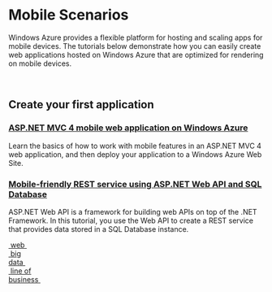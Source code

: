 <h1>Mobile Scenarios</h1>
<p>Windows Azure provides a flexible platform for hosting and scaling apps for mobile devices. The tutorials below demonstrate how you can easily create web applications hosted on Windows Azure that are optimized for rendering on mobile devices.</p> 
<span>&nbsp;</span> 

<div class="dev-articles">
<h2>Create your first application</h2>
<div class="article red">
<h3><a href="../../tutorials/aspnet-mvc-4-mobile-website/">ASP.NET MVC 4 mobile web application on Windows Azure</a></h3>
<p>Learn the basics of how to work with mobile features in an ASP.NET MVC 4 web application, and then deploy your application to a Windows Azure Web Site.</p>
</div>
<div class="article blue">
<h3><a href="../../tutorials/rest-service-using-web-api/">Mobile-friendly REST service using ASP.NET Web API and SQL Database</a></h3>
<p>ASP.NET Web API is a framework for building web APIs on top of the .NET Framework. In this tutorial, you use the Web API to create a REST service that provides data stored in a SQL Database instance.</p>
</div>
</div>

<div class="content-blocks">
<div class="col"><a href="../web/" class="blue-box"><span class="blue-arrow">&nbsp;</span><span>web</span><span class="icon1">&nbsp;</span></a>
</div>
<div class="col"><a href="../big-data/" class="green-box"><span class="green-arrow">&nbsp;</span><span>big<br/>data</span><span class="icon1">&nbsp;</span></a>
</div>
<div class="col"><a href="../line-of-business/" class="pink-box"><span class="pink-arrow">&nbsp;</span><span>line of<br />business</span><span class="icon1">&nbsp;</span></a>
</div>
</div>